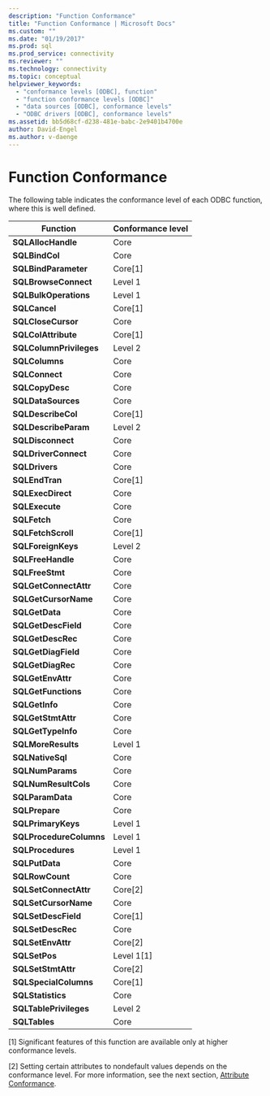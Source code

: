 ```yaml
---
description: "Function Conformance"
title: "Function Conformance | Microsoft Docs"
ms.custom: ""
ms.date: "01/19/2017"
ms.prod: sql
ms.prod_service: connectivity
ms.reviewer: ""
ms.technology: connectivity
ms.topic: conceptual
helpviewer_keywords: 
  - "conformance levels [ODBC], function"
  - "function conformance levels [ODBC]"
  - "data sources [ODBC], conformance levels"
  - "ODBC drivers [ODBC], conformance levels"
ms.assetid: bb5d68cf-d238-481e-babc-2e9401b4700e
author: David-Engel
ms.author: v-daenge
---
```

# Function Conformance
The following table indicates the conformance level of each ODBC function, where this is well defined.  
  
|Function|Conformance level|  
|--------------|-----------------------|  
|**SQLAllocHandle**|Core|  
|**SQLBindCol**|Core|  
|**SQLBindParameter**|Core[1]|  
|**SQLBrowseConnect**|Level 1|  
|**SQLBulkOperations**|Level 1|  
|**SQLCancel**|Core[1]|  
|**SQLCloseCursor**|Core|  
|**SQLColAttribute**|Core[1]|  
|**SQLColumnPrivileges**|Level 2|  
|**SQLColumns**|Core|  
|**SQLConnect**|Core|  
|**SQLCopyDesc**|Core|  
|**SQLDataSources**|Core|  
|**SQLDescribeCol**|Core[1]|  
|**SQLDescribeParam**|Level 2|  
|**SQLDisconnect**|Core|  
|**SQLDriverConnect**|Core|  
|**SQLDrivers**|Core|  
|**SQLEndTran**|Core[1]|  
|**SQLExecDirect**|Core|  
|**SQLExecute**|Core|  
|**SQLFetch**|Core|  
|**SQLFetchScroll**|Core[1]|  
|**SQLForeignKeys**|Level 2|  
|**SQLFreeHandle**|Core|  
|**SQLFreeStmt**|Core|  
|**SQLGetConnectAttr**|Core|  
|**SQLGetCursorName**|Core|  
|**SQLGetData**|Core|  
|**SQLGetDescField**|Core|  
|**SQLGetDescRec**|Core|  
|**SQLGetDiagField**|Core|  
|**SQLGetDiagRec**|Core|  
|**SQLGetEnvAttr**|Core|  
|**SQLGetFunctions**|Core|  
|**SQLGetInfo**|Core|  
|**SQLGetStmtAttr**|Core|  
|**SQLGetTypeInfo**|Core|  
|**SQLMoreResults**|Level 1|  
|**SQLNativeSql**|Core|  
|**SQLNumParams**|Core|  
|**SQLNumResultCols**|Core|  
|**SQLParamData**|Core|  
|**SQLPrepare**|Core|  
|**SQLPrimaryKeys**|Level 1|  
|**SQLProcedureColumns**|Level 1|  
|**SQLProcedures**|Level 1|  
|**SQLPutData**|Core|  
|**SQLRowCount**|Core|  
|**SQLSetConnectAttr**|Core[2]|  
|**SQLSetCursorName**|Core|  
|**SQLSetDescField**|Core[1]|  
|**SQLSetDescRec**|Core|  
|**SQLSetEnvAttr**|Core[2]|  
|**SQLSetPos**|Level 1[1]|  
|**SQLSetStmtAttr**|Core[2]|  
|**SQLSpecialColumns**|Core[1]|  
|**SQLStatistics**|Core|  
|**SQLTablePrivileges**|Level 2|  
|**SQLTables**|Core|  
  
 [1]   Significant features of this function are available only at higher conformance levels.  
  
 [2]   Setting certain attributes to nondefault values depends on the conformance level. For more information, see the next section, [Attribute Conformance](../../../odbc/reference/develop-app/attribute-conformance.md).
